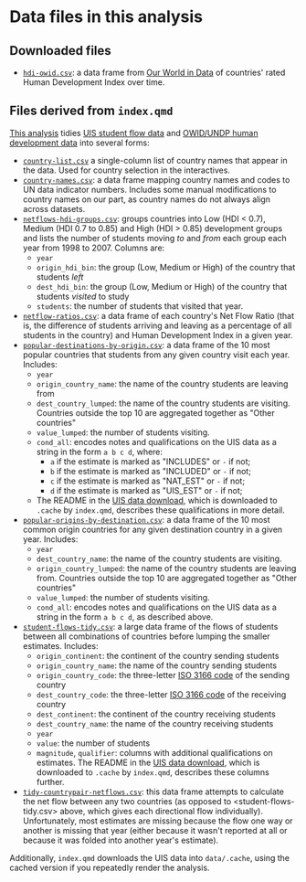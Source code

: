 # Data files in this analysis

## Downloaded files

* [`hdi-owid.csv`](hdi-owid.csv): a data frame from [Our World in Data](https://ourworldindata.org/human-development-index) of countries' rated Human Development Index over time.


## Files derived from `index.qmd`

[This analysis](../index.qmd) tidies [UIS student flow data](http://data.uis.unesco.org) and [OWID/UNDP human development data](https://ourworldindata.org/human-development-index) into several forms:

* [`country-list.csv`](country-list.csv) a single-column list of country names that appear in the data. Used for country selection in the interactives.
* [`country-names.csv`](country-names.csv): a data frame mapping country names and codes to UN data indicator numbers. Includes some manual modifications to country names on our part, as country names do not always align across datasets.
* [`netflows-hdi-groups.csv`](netflows-hdi-groups.csv): groups countries into Low (HDI < 0.7), Medium (HDI 0.7 to 0.85) and High (HDI > 0.85) development groups and lists the number of students moving _to_ and _from_ each group each year from 1998 to 2007. Columns are:
  - `year`
  - `origin_hdi_bin`: the group (Low, Medium or High) of the country that students _left_
  - `dest_hdi_bin`: the group (Low, Medium or High) of the country that students _visited_ to study
  - `students`: the number of students that visited that year.
* [`netflow-ratios.csv`](netflow-ratios.csv): a data frame of each country's Net Flow Ratio (that is, the difference of students arriving and leaving as a percentage of all students in the country) and Human Development Index in a given year.
* [`popular-destinations-by-origin.csv`](popular-destinations-by-origin.csv): a data frame of the 10 most popular countries that students from any given country visit each year. Includes:
  - `year`
  - `origin_country_name`: the name of the country students are leaving from
  - `dest_country_lumped`: the name of the country students are visiting. Countries outside the top 10 are aggregated together as "Other countries"
  - `value_lumped`: the number of students visiting.
  - `cond_all`: encodes notes and qualifications on the UIS data as a string in the form `a b c d`, where:
    * `a` if the estimate is marked as "INCLUDES" or `-` if not;
    * `b` if the estimate is marked as "INCLUDED" or `-` if not;
    * `c` if the estimate is marked as "NAT_EST" or `-` if not;
    * `d` if the estimate is marked as "UIS_EST" or `-` if not;
  - The README in the [UIS data download](https://apimgmtstzgjpfeq2u763lag.blob.core.windows.net/content/MediaLibrary/bdds/OPRI.zip), which is downloaded to `.cache` by `index.qmd`, describes these qualifications in more detail.
* [`popular-origins-by-destination.csv`](popular-origins-by-destination.csv): a data frame of the 10 most common origin countries for any given destination country in a given year. Includes:
  - `year`
  - `dest_country_name`: the name of the country students are visiting.
  - `origin_country_lumped`: the name of the country students are leaving from. Countries outside the top 10 are aggregated together as "Other countries"
  - `value_lumped`: the number of students visiting.
  - `cond_all`: encodes notes and qualifications on the UIS data as a string in the form `a b c d`, as described above.
* [`student-flows-tidy.csv`](student-flows-tidy.csv): a large data frame of the flows of students between all combinations of countries before lumping the smaller estimates. Includes:
  - `origin_continent`: the continent of the country sending students
  - `origin_country_name`: the name of the country sending students
  - `origin_country_code`: the three-letter [ISO 3166 code](https://www.iso.org/iso-3166-country-codes.html) of the sending country
  - `dest_country_code`: the three-letter [ISO 3166 code](https://www.iso.org/iso-3166-country-codes.html) of the receiving country
  - `dest_continent`: the continent of the country receiving students
  - `dest_country_name`: the name of the country receiving students
  - `year`
  - `value`: the number of students
  - `magnitude`, `qualifier`: columns with additional qualifications on estimates. The README in the [UIS data download](https://apimgmtstzgjpfeq2u763lag.blob.core.windows.net/content/MediaLibrary/bdds/OPRI.zip), which is downloaded to `.cache` by `index.qmd`, describes these columns further.
* [`tidy-countrypair-netflows.csv`](tidy-countrypair-netflows.csv): this data frame attempts to calculate the net flow between any two countries (as opposed to <student-flows-tidy.csv> above, which gives each directional flow individually). Unfortunately, most estimates are missing because the flow one way or another is missing that year (either because it wasn't reported at all or because it was folded into another year's estimate).

Additionally, `index.qmd` downloads the UIS data into `data/.cache`, using the cached version if you repeatedly render the analysis.
